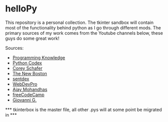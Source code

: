 # helloPy
This repository is a personal collection. The tkinter sandbox will contain most of the functionality behind python as I go through different mods. The primary sources of my work comes from the Youtube channels below, these guys do some great work!

Sources:
- [Programming Knowledge](https://www.youtube.com/channel/UCs6nmQViDpUw0nuIx9c_WvA)
- [Python Codex](https://www.youtube.com/channel/UCBwpMr85NLRe4RmfE6jTRnw) 
- [Corey Schafer](https://www.youtube.com/channel/UCCezIgC97PvUuR4_gbFUs5g)
- [The New Boston](https://www.youtube.com/user/thenewboston)
- [sentdex](https://www.youtube.com/channel/UCfzlCWGWYyIQ0aLC5w48gBQ)
- [WebDevPro](https://www.youtube.com/channel/UCFhHkl9miEIaxNLjSYPBsMg?app=desktop)
- [Ajay Mohandhas](https://www.youtube.com/channel/UCvOEz4Bf8IxgMW1tKdcnrJQ)
- [freeCodeCamp](https://www.youtube.com/channel/UC8butISFwT-Wl7EV0hUK0BQ)
- [Giovanni G.](https://www.youtube.com/user/LukForward)

*** tkinterbox is the master file, all other .pys will at some point be migrated in ***
